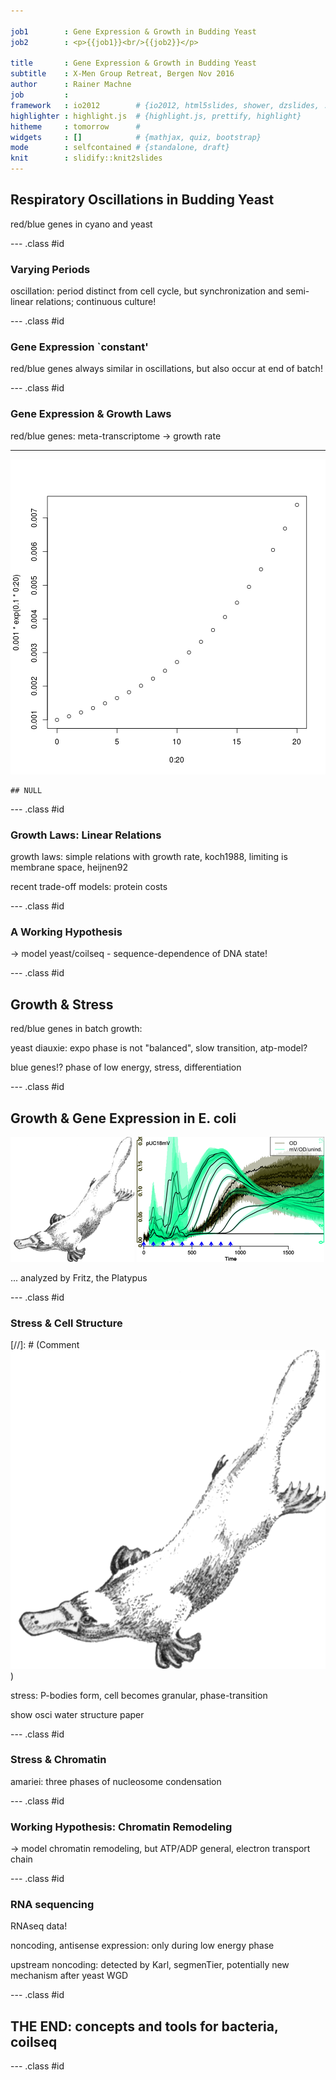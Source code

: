 ```yaml
--- 

job1        : Gene Expression & Growth in Budding Yeast 
job2        : <p>{{job1}}<br/>{{job2}}</p>

title       : Gene Expression & Growth in Budding Yeast 
subtitle    : X-Men Group Retreat, Bergen Nov 2016
author      : Rainer Machne
job         : 
framework   : io2012        # {io2012, html5slides, shower, dzslides, ...}
highlighter : highlight.js  # {highlight.js, prettify, highlight}
hitheme     : tomorrow      # 
widgets     : []            # {mathjax, quiz, bootstrap}
mode        : selfcontained # {standalone, draft}
knit        : slidify::knit2slides
---
```


## Respiratory Oscillations in Budding Yeast 

red/blue genes in cyano and yeast

--- .class #id 

### Varying Periods

oscillation: period distinct from cell cycle, but synchronization
and semi-linear relations; continuous culture! 

--- .class #id 

### Gene Expression `constant' 

red/blue genes always similar in oscillations, but also occur at end 
of batch!

--- .class #id 

### Gene Expression & Growth Laws

red/blue genes: meta-transcriptome -> growth rate 

***

![plot of chunk unnamed-chunk-1](assets/fig/unnamed-chunk-1-1.png)

```
## NULL
```

--- .class #id 

### Growth Laws: Linear Relations

growth laws: simple relations with growth rate, koch1988,
limiting is membrane space, heijnen92

recent trade-off models: protein costs

--- .class #id 

### A Working Hypothesis

-> model yeast/coilseq - sequence-dependence of DNA state!


--- .class #id 

## Growth & Stress

red/blue genes in batch growth:

yeast diauxie: expo phase is not "balanced", slow transition, atp-model?

blue genes!? phase of low energy, stress, differentiation 

--- .class #id 

## Growth & Gene Expression in E. coli

<img src="assets/img/fritz_the_platypus.gif" alt="https://upload.wikimedia.org/wikipedia/en/c/c2/Platypus_sketch_by_Hmich176.gif" height="200">
<img src="assets/img/ecoli_20141014.png" height="200">

... analyzed by Fritz, the Platypus

--- .class #id 

### Stress & Cell Structure 

[//]: # (Comment ![Fritz](assets/img/fritz_the_platypus.gif))

stress: P-bodies form, cell becomes granular, phase-transition

show osci water structure paper

--- .class #id 

### Stress & Chromatin

amariei: three phases of nucleosome condensation

--- .class #id 

### Working Hypothesis: Chromatin Remodeling

-> model chromatin remodeling, but ATP/ADP general, electron transport chain

--- .class #id 

### RNA sequencing

RNAseq data!

noncoding, antisense expression: only during low energy phase

upstream noncoding: detected by Karl, segmenTier, potentially new mechanism
after yeast WGD

--- .class #id 

## THE END: concepts and tools for bacteria, coilseq

--- .class #id 






